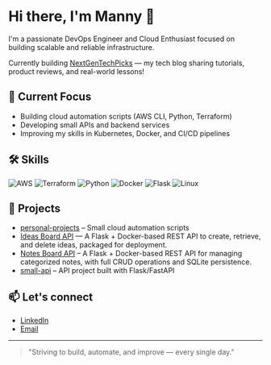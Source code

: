# Hi there, I'm Manny 👋

I'm a passionate DevOps Engineer and Cloud Enthusiast focused on building scalable and reliable infrastructure.

Currently building [NextGenTechPicks](https://nextgentechpicks.com) — my tech blog sharing tutorials, product reviews, and real-world lessons!

## 🚀 Current Focus
- Building cloud automation scripts (AWS CLI, Python, Terraform)
- Developing small APIs and backend services
- Improving my skills in Kubernetes, Docker, and CI/CD pipelines

## 🛠️ Skills
![AWS](https://img.shields.io/badge/AWS-232F3E?style=for-the-badge&logo=amazonaws&logoColor=white)
![Terraform](https://img.shields.io/badge/Terraform-623CE4?style=for-the-badge&logo=terraform&logoColor=white)
![Python](https://img.shields.io/badge/Python-3776AB?style=for-the-badge&logo=python&logoColor=white)
![Docker](https://img.shields.io/badge/Docker-2496ED?style=for-the-badge&logo=docker&logoColor=white)
![Flask](https://img.shields.io/badge/Flask-000000?style=for-the-badge&logo=flask&logoColor=white)
![Linux](https://img.shields.io/badge/Linux-FCC624?style=for-the-badge&logo=linux&logoColor=black)

## 📂 Projects
- [personal-projects](https://github.com/mrodr359/personal-projects) – Small cloud automation scripts
- [Ideas Board API](https://github.com/mrodr359/ideas-board) — A Flask + Docker-based REST API to create, retrieve, and delete ideas, packaged for deployment.
- [Notes Board API](https://github.com/mrodr359/notes-board) – A Flask + Docker-based REST API for managing categorized notes, with full CRUD operations and SQLite persistence.
- [small-api](https://github.com/mrodr359/small-api) – API project built with Flask/FastAPI


## 📫 Let's connect
- [LinkedIn](https://www.linkedin.com/in/mj359/)
- [Email](mailto:mrodrig.dev@proton.me)

---

> "Striving to build, automate, and improve — every single day."

